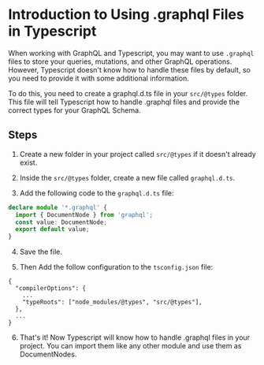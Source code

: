 # Introduction to Using .graphql Files in Typescript

When working with GraphQL and Typescript, you may want to use `.graphql` files to store your queries, mutations, and other GraphQL operations. However, Typescript doesn't know how to handle these files by default, so you need to provide it with some additional information.

To do this, you need to create a graphql.d.ts file in your `src/@types` folder. This file will tell Typescript how to handle .graphql files and provide the correct types for your GraphQL Schema.

## Steps

1. Create a new folder in your project called `src/@types` if it doesn't already exist.

2. Inside the `src/@types` folder, create a new file called `graphql.d.ts`.

3. Add the following code to the `graphql.d.ts` file:

```typescript
declare module '*.graphql' {
  import { DocumentNode } from 'graphql';
  const value: DocumentNode;
  export default value;
}
```

4. Save the file.

5. Then Add the follow configuration to the `tsconfig.json` file:
```
{
  "compilerOptions": {
    ...
    "typeRoots": ["node_modules/@types", "src/@types"],
  },
  ...
}
```

6. That's it! Now Typescript will know how to handle .graphql files in your project. You can import them like any other module and use them as DocumentNodes.